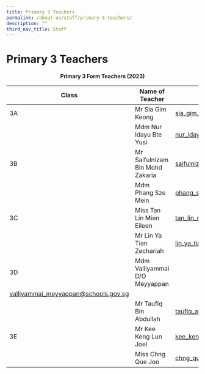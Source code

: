 ```yaml
---
title: Primary 3 Teachers
permalink: /about-us/staff/primary-3-teachers/
description: ""
third_nav_title: Staff
---
```

# **Primary 3 Teachers**

<center><b> Primary 3 Form Teachers (2023)</b></center>

| Class 	|  Name of Teacher 	|  Email Address 	|
| ---	| ---	| ---	|
| 3A 	| Mr Sia Gim Keong 	| [sia_gim_keong@schools.gov.sg](mailto:sia_gim_keong@schools.gov.sg) 	|
|  	| Mdm Nur Idayu Bte Yusi 	| [nur_idayu_yusi@schools.gov.sg](mailto:nur_idayu_yusi@schools.gov.sg) 	|
| 3B 	| Mr Saifulnizam Bin Mohd Zakaria 	| [saifulnizam_mohd_zakaria@schools.gov.sg](mailto:saifulnizam_mohd_zakaria@schools.gov.sg) 	|
|  	| Mdm Phang Sze Mein 	| [phang_sze_mein@schools.gov.sg](mailto:phang_sze_mein@schools.gov.sg) 	|
| 3C 	| Miss Tan Lin Mien Eileen 	| [tan_lin_mien@schools.gov.sg](mailto:Lim_tan_lin_mien@schools.gov.sg) 	|
|  	| Mr Lin Ya Tian Zechariah 	| [lin_ya_tian_zechariah@schools.gov.sg](mailto:lin_ya_tian_zechariah@schools.gov.sg) 	|
| 3D 	| Mdm Valliyammai D/O Meyyappan 	|
[valliyammai_meyyappan@schools.gov.sg](mailto:valliyammai_meyyappan@schools.gov.sg) |
|  	| Mr Taufiq Bin Abdullah 	| [taufiq_abdullah@schools.gov.sg](mailto:taufiq_abdullah@schools.gov.sg) 	|
| 3E 	| Mr Kee Keng Lun Joel 	| [kee_keng_lun_joel@schools.gov.sg](mailto:kee_keng_lun_joel@schools.gov.sg) 	|
|  	| Miss Chng Que Joo 	| [chng_que_joo@schools.gov.sg](mailto:chng_que_joo@schools.gov.sg) 	|